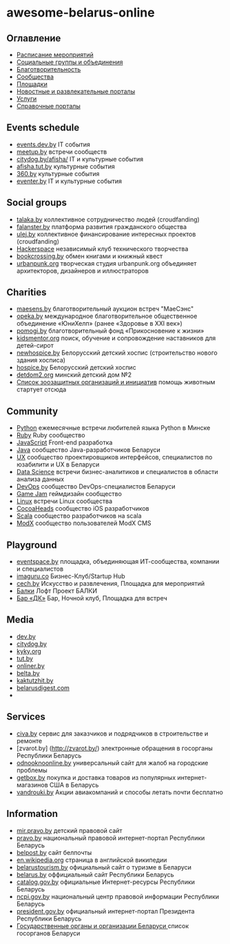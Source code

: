 # awesome-belarus-online

## Оглавление

* [Расписание мероприятий](#events-schedule)
* [Социальные группы и объединения](#social-groups)
* [Благотворительность](#Сharities)
* [Сообщества](#Сommunity)
* [Площадки](#playground)
* [Новостные и развлекательные порталы](#media)
* [Услуги](#services)
* [Справочные порталы](#information)

## Events schedule
  - [events.dev.by](https://events.dev.by) IT события
  - [meetup.by](http://meetup.by/) встречи сообществ
  - [citydog.by/afisha/](http://citydog.by/afisha/) IT и культурные события
  - [afisha.tut.by](http://afisha.tut.by/) культурные события
  - [360.by](http://360.by/) культурные события
  - [eventer.by](http://eventer.by/) IT и культурные события

## Social groups
  - [talaka.by](http://www.talaka.by/) коллективное сотрудничество людей (croudfanding)
  - [falanster.by](http://falanster.by/ru) платформа развития гражданского общества
  - [ulej.by](http://ulej.by/) коллективное финансирование интересных проектов (croudfanding)
  - [Hackerspace](https://www.facebook.com/hs.minsk) независимый клуб технического творчества
  - [bookcrossing.by](http://bookcrossing.by/) обмен книгами и книжный квест
  - [urbanpunk.org](http://urbanpunk.org/) творческая студия urbanpunk.org объединяет архитекторов, дизайнеров и иллюстраторов

## Сharities
  - [maesens.by](http://maesens.by/) благотворительный аукцион встреч "МаеСэнс"
  - [opeka.by](http://www.opeka.by/) международное благотворительное общественное объединение «ЮниХелп» (ранее «Здоровье в XXI век»)
  - [pomogi.by](http://www.pomogi.by/) благотворительный фонд «Прикосновение к жизни»
  - [kidsmentor.org](http://kidsmentor.org/) поиск, обучение и сопровождение наставников для детей-сирот
  - [newhospice.by](http://newhospice.by/) Белорусский детский хоспис (строительство нового здания хосписа)
  - [hospice.by](http://www.hospice.by) Белорусский детский хоспис
  - [detdom2.org](http://detdom2.org/help.html) минский детский дом №2
  - [Список зоозащитных организаций и инициатив](http://www.mesto-pod-solncem.org/2013/10/blog-post_21.html) помощь животным стартует отсюда

## Сommunity
  - [Python](https://www.facebook.com/MinskPythonMeetup) eжемесячные встречи любителей языка Python в Минске
  - [Ruby](http://brug.by/) Ruby сообщество
  - [JavaScript](https://www.facebook.com/MinskJS) Front-end разработка
  - [Java](https://www.facebook.com/BelarusJavaUserGroup) cообщество Java-разработчиков Беларуси
  - [UX](https://www.facebook.com/UXBelarus) cообщество проектировщиков интерфейсов, специалистов по юзабилити и UX в Беларуси
  - [Data Science](https://www.facebook.com/groups/DataTalks) встречи бизнес-аналитиков и специалистов в области анализа данных
  - [DevOps](https://www.facebook.com/groups/391132934426041/?ref=bookmarks) сообщество DevOps-специалистов Беларуси
  - [Game Jam](https://www.facebook.com/groups/ggjby) геймдизайн сообщество
  - [Linux](http://mlug.linux.by/) встречи Linux сообщества
  - [CocoaHeads](http://cocoaheads.org/by/Minsk/index.html) сообщество iOS разработчиков
  - [Scala](http://scala.by) сообщество разработчиков на scala
  - [ModX](http://modx.by) сообщество пользователей ModX CMS

## Playground
  - [eventspace.by](https://www.facebook.com/eventspace.by) площадка, объединяющая ИТ-сообщества, компании и специалистов
  - [imaguru.co](https://www.facebook.com/imaguruby) Бизнес-Клуб/Startup Hub
  - [cech.by](https://www.facebook.com/cech.by) Искусство и развлечения, Площадка для мероприятий
  - [Балки](https://www.facebook.com/loftbalki) Лофт Проект БАЛКИ
  - [Бар «ДК»](https://www.facebook.com/domcult) Бар, Ночной клуб, Площадка для встреч

## Media
  - [dev.by](https://dev.by/)
  - [citydog.by](http://citydog.by/)
  - [kyky.org](http://kyky.org/)
  - [tut.by](http://www.tut.by/)
  - [onliner.by](http://www.onliner.by/)
  - [belta.by](http://www.belta.by/)
  - [kaktutzhit.by](http://kaktutzhit.by/)
  - [belarusdigest.com](http://belarusdigest.com/)
  - 

## Services
  - [civa.by](http://civa.by/) сервис для заказчиков и подрядчиков в строительстве и ремонте
  - [zvarot.by] (http://zvarot.by/) электронные обращения в госорганы Республики Беларусь
  - [odnooknoonline.by](http://odnooknoonline.by/) универсальный сайт для жалоб на городские проблемы
  - [getbox.by](http://www.getbox.by/) покупка и доставка товаров из популярных интернет-магазинов США в Беларусь
  - [vandrouki.by](http://vandrouki.by) Акции авиакомпаний и способы летать почти бесплатно

## Information
  - [mir.pravo.by](http://mir.pravo.by/) детский правовой сайт
  - [pravo.by](http://www.pravo.by/) национальный правовой интернет-портал Республики Беларусь
  - [belpost.by](http://belpost.by/) сайт белпочты
  - [en.wikipedia.org](https://en.wikipedia.org/wiki/Belarus) страница в английской википедии
  - [belarustourism.by](http://belarustourism.by/) официальный сайт о туризме в Беларуси
  - [belarus.by](http://www.belarus.by/ru/) оффициальный сайт Республики Беларусь
  - [catalog.gov.by](http://www.catalog.gov.by/) официальные Интернет-ресурсы Республики Беларусь
  - [ncpi.gov.by](http://ncpi.gov.by/) национальный центр правовой информации Республики Беларусь
  - [president.gov.by](http://www.president.gov.by/) официальный интернет-портал Президента Республики Беларусь
  - [Государственные органы и организации Беларуси ](http://president.gov.by/ru/gosorgans_ru/) список госорганов Беларуси

